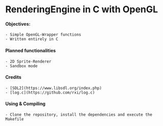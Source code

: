 # RenderingEngine in C with OpenGL

#### Objectives:
    - Simple OpenGL-Wrapper functions
    - Written entirely in C
    
#### Planned functionalities   
    - 2D Sprite-Renderer
    - Sandbox mode

#### Credits
    - [SDL2](https://www.libsdl.org/index.php)
    - [log.c](https://github.com/rxi/log.c)
    
#### Using & Compiling
    - Clone the repository, install the dependencies and execute the Makefile
